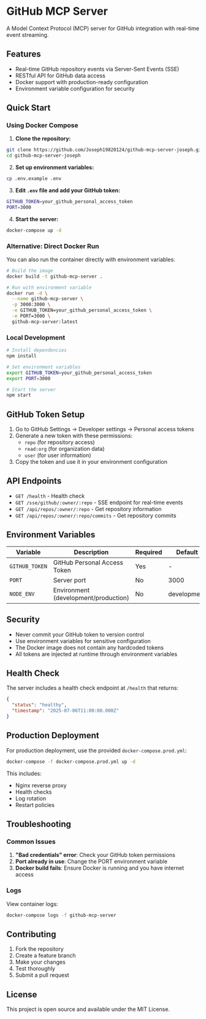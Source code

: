 # GitHub MCP Server

A Model Context Protocol (MCP) server for GitHub integration with real-time event streaming.

## Features

- Real-time GitHub repository events via Server-Sent Events (SSE)
- RESTful API for GitHub data access
- Docker support with production-ready configuration
- Environment variable configuration for security

## Quick Start

### Using Docker Compose

1. **Clone the repository:**
```bash
git clone https://github.com/Joseph19820124/github-mcp-server-joseph.git
cd github-mcp-server-joseph
```

2. **Set up environment variables:**
```bash
cp .env.example .env
```

3. **Edit `.env` file and add your GitHub token:**
```bash
GITHUB_TOKEN=your_github_personal_access_token
PORT=3000
```

4. **Start the server:**
```bash
docker-compose up -d
```

### Alternative: Direct Docker Run

You can also run the container directly with environment variables:

```bash
# Build the image
docker build -t github-mcp-server .

# Run with environment variable
docker run -d \
  --name github-mcp-server \
  -p 3000:3000 \
  -e GITHUB_TOKEN=your_github_personal_access_token \
  -e PORT=3000 \
  github-mcp-server:latest
```

### Local Development

```bash
# Install dependencies
npm install

# Set environment variables
export GITHUB_TOKEN=your_github_personal_access_token
export PORT=3000

# Start the server
npm start
```

## GitHub Token Setup

1. Go to GitHub Settings → Developer settings → Personal access tokens
2. Generate a new token with these permissions:
   - `repo` (for repository access)
   - `read:org` (for organization data)
   - `user` (for user information)
3. Copy the token and use it in your environment configuration

## API Endpoints

- `GET /health` - Health check
- `GET /sse/github/:owner/:repo` - SSE endpoint for real-time events
- `GET /api/repos/:owner/:repo` - Get repository information
- `GET /api/repos/:owner/:repo/commits` - Get repository commits

## Environment Variables

| Variable | Description | Required | Default |
|----------|-------------|----------|---------|
| `GITHUB_TOKEN` | GitHub Personal Access Token | Yes | - |
| `PORT` | Server port | No | 3000 |
| `NODE_ENV` | Environment (development/production) | No | development |

## Security

- Never commit your GitHub token to version control
- Use environment variables for sensitive configuration
- The Docker image does not contain any hardcoded tokens
- All tokens are injected at runtime through environment variables

## Health Check

The server includes a health check endpoint at `/health` that returns:
```json
{
  "status": "healthy",
  "timestamp": "2025-07-06T11:00:00.000Z"
}
```

## Production Deployment

For production deployment, use the provided `docker-compose.prod.yml`:

```bash
docker-compose -f docker-compose.prod.yml up -d
```

This includes:
- Nginx reverse proxy
- Health checks
- Log rotation
- Restart policies

## Troubleshooting

### Common Issues

1. **"Bad credentials" error**: Check your GitHub token permissions
2. **Port already in use**: Change the PORT environment variable
3. **Docker build fails**: Ensure Docker is running and you have internet access

### Logs

View container logs:
```bash
docker-compose logs -f github-mcp-server
```

## Contributing

1. Fork the repository
2. Create a feature branch
3. Make your changes
4. Test thoroughly
5. Submit a pull request

## License

This project is open source and available under the MIT License.